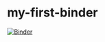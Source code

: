 # my-first-binder

[![Binder](https://mybinder.org/badge.svg)](https://mybinder.org/v2/gh/LotteWeerts/my-first-binder/master?filepath=index.ipynb)

